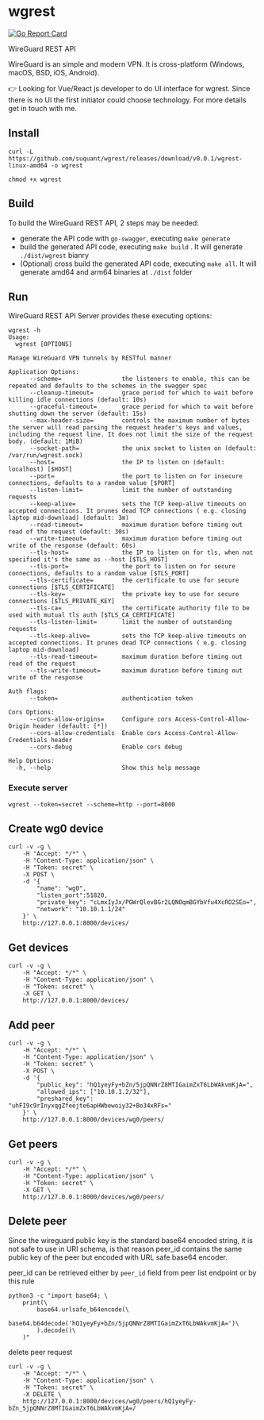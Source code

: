 # wgrest

[![Go Report Card](https://goreportcard.com/badge/github.com/rawmind0/wgrest)](https://goreportcard.com/report/github.com/rawmind0/wgrest)

WireGuard REST API

WireGuard is an simple and modern VPN. It is cross-platform (Windows, macOS, BSD, iOS, Android).

👉 Looking for Vue/React js developer to do UI interface for wgrest. Since there is no UI the first initiator could choose technology.
For more details get in touch with me.


## Install

```shell
curl -L https://github.com/suquant/wgrest/releases/download/v0.0.1/wgrest-linux-amd64 -o wgrest

chmod +x wgrest
```

## Build

To build the WireGuard REST API, 2 steps may be needed:

* generate the API code with `go-swagger`, executing `make generate`
* build the generated API code, executing `make build` . It will generate `./dist/wgrest` bianry
* (Optional) cross build the generated API code, executing `make all`. It will generate amd64 and arm64 binaries at `./dist` folder

## Run

WireGuard REST API Server provides these executing options:

```shell
wgrest -h
Usage:
  wgrest [OPTIONS]

Manage WireGuard VPN tunnels by RESTful manner

Application Options:
      --scheme=                 the listeners to enable, this can be repeated and defaults to the schemes in the swagger spec
      --cleanup-timeout=        grace period for which to wait before killing idle connections (default: 10s)
      --graceful-timeout=       grace period for which to wait before shutting down the server (default: 15s)
      --max-header-size=        controls the maximum number of bytes the server will read parsing the request header's keys and values, including the request line. It does not limit the size of the request body. (default: 1MiB)
      --socket-path=            the unix socket to listen on (default: /var/run/wgrest.sock)
      --host=                   the IP to listen on (default: localhost) [$HOST]
      --port=                   the port to listen on for insecure connections, defaults to a random value [$PORT]
      --listen-limit=           limit the number of outstanding requests
      --keep-alive=             sets the TCP keep-alive timeouts on accepted connections. It prunes dead TCP connections ( e.g. closing laptop mid-download) (default: 3m)
      --read-timeout=           maximum duration before timing out read of the request (default: 30s)
      --write-timeout=          maximum duration before timing out write of the response (default: 60s)
      --tls-host=               the IP to listen on for tls, when not specified it's the same as --host [$TLS_HOST]
      --tls-port=               the port to listen on for secure connections, defaults to a random value [$TLS_PORT]
      --tls-certificate=        the certificate to use for secure connections [$TLS_CERTIFICATE]
      --tls-key=                the private key to use for secure connections [$TLS_PRIVATE_KEY]
      --tls-ca=                 the certificate authority file to be used with mutual tls auth [$TLS_CA_CERTIFICATE]
      --tls-listen-limit=       limit the number of outstanding requests
      --tls-keep-alive=         sets the TCP keep-alive timeouts on accepted connections. It prunes dead TCP connections ( e.g. closing laptop mid-download)
      --tls-read-timeout=       maximum duration before timing out read of the request
      --tls-write-timeout=      maximum duration before timing out write of the response

Auth flags:
      --token=                  authentication token

Cors Options:
      --cors-allow-origins=     Configure cors Access-Control-Allow-Origin header (default: [*])
      --cors-allow-credentials  Enable cors Access-Control-Allow-Credentials header
      --cors-debug              Enable cors debug

Help Options:
  -h, --help                    Show this help message
```

### Execute server 

```shell
wgrest --token=secret --scheme=http --port=8000
```

## Create **wg0** device

```shell
curl -v -g \
    -H "Accept: */*" \
    -H "Content-Type: application/json" \
    -H "Token: secret" \
    -X POST \
    -d '{
        "name": "wg0", 
        "listen_port":51820, 
        "private_key": "cLmxIyJx/PGWrQlevBGr2LQNOqmBGYbVfu4XcRO2SEo=", 
        "network": "10.10.1.1/24"
    }' \
    http://127.0.0.1:8000/devices/
```

## Get devices

```shell
curl -v -g \
    -H "Accept: */*" \
    -H "Content-Type: application/json" \
    -H "Token: secret" \
    -X GET \
    http://127.0.0.1:8000/devices/
```

## Add peer

```shell
curl -v -g \
    -H "Accept: */*" \
    -H "Content-Type: application/json" \
    -H "Token: secret" \
    -X POST \
    -d '{
        "public_key": "hQ1yeyFy+bZn/5jpQNNrZ8MTIGaimZxT6LbWAkvmKjA=", 
        "allowed_ips": ["10.10.1.2/32"], 
        "preshared_key": "uhFI9c9rInyxqgZfeejte6apHWbewoiy32+Bo34xRFs="
    }' \
    http://127.0.0.1:8000/devices/wg0/peers/
```

## Get peers

```shell
curl -v -g \
    -H "Accept: */*" \
    -H "Content-Type: application/json" \
    -H "Token: secret" \
    -X GET \
    http://127.0.0.1:8000/devices/wg0/peers/
```

## Delete peer

Since the wireguard public key is the standard base64 encoded string, it is not safe to use in URI schema,
is that reason peer_id contains the same public key of the peer but encoded with URL safe base64 encoder.

peer_id can be retrieved either by `peer_id` field from peer list endpoint or by this rule

```shell
python3 -c "import base64; \
    print(\
        base64.urlsafe_b64encode(\
            base64.b64decode('hQ1yeyFy+bZn/5jpQNNrZ8MTIGaimZxT6LbWAkvmKjA=')\
        ).decode()\
    )"
```

delete peer request

```shell
curl -v -g \
    -H "Accept: */*" \
    -H "Content-Type: application/json" \
    -H "Token: secret" \
    -X DELETE \
    http://127.0.0.1:8000/devices/wg0/peers/hQ1yeyFy-bZn_5jpQNNrZ8MTIGaimZxT6LbWAkvmKjA=/
```
